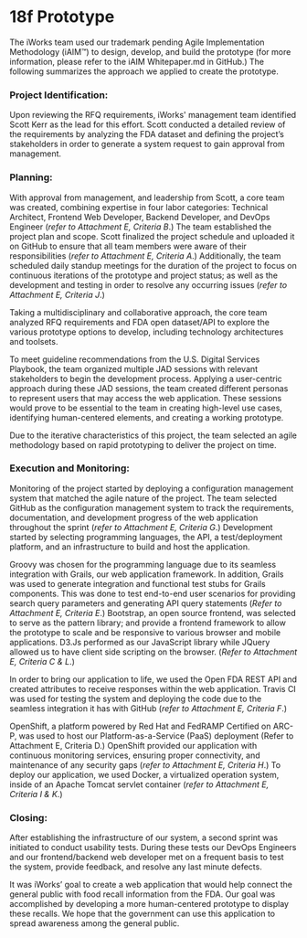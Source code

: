 # 18f Prototype
The iWorks team used our trademark pending Agile Implementation Methodology (iAIM™) to design, develop, and build the prototype (for more information, please refer to the iAIM Whitepaper.md in GitHub.)  The following summarizes the approach we applied to create the prototype.

### Project Identification:
Upon reviewing the RFQ requirements, iWorks' management team identified Scott Kerr as the lead for this effort. Scott conducted a detailed review of the requirements by analyzing the FDA dataset and defining the project’s stakeholders in order to generate a system request to gain approval from management.

### Planning: 
With approval from management, and leadership from Scott, a core team was created, combining expertise in four labor categories: Technical Architect, Frontend Web Developer, Backend Developer, and DevOps Engineer (*refer to Attachment E, Criteria B*.) The team established the project plan and scope. Scott finalized the project schedule and uploaded it on GitHub to ensure that all team members were aware of their responsibilities (*refer to Attachment E, Criteria A*.) Additionally, the team scheduled daily standup meetings for the duration of the project to focus on continuous iterations of the prototype and project status; as well as the development and testing in order to resolve any occurring issues (*refer to Attachment E, Criteria J*.)

Taking a multidisciplinary and collaborative approach, the core team analyzed RFQ requirements and FDA open dataset/API to explore the various prototype options to develop, including technology architectures and toolsets.

To meet guideline recommendations from the U.S. Digital Services Playbook, the team organized multiple JAD sessions with relevant stakeholders to begin the development process. Applying a user-centric approach during these JAD sessions, the team created different personas to represent users that may access the web application. These sessions would prove to be essential to the team in creating high-level use cases, identifying human-centered elements, and creating a working prototype.

Due to the iterative characteristics of this project, the team selected an agile methodology based on rapid prototyping to deliver the project on time.

### Execution and Monitoring: 
Monitoring of the project started by deploying a configuration management system that matched the agile nature of the project. The team selected GitHub as the configuration management system to track the requirements, documentation, and development progress of the web application throughout the sprint (*refer to Attachment E, Criteria G*.) Development started by selecting programming languages, the API, a test/deployment platform, and an infrastructure to build and host the application.

Groovy was chosen for the programming language due to its seamless integration with Grails, our web application framework.  In addition, Grails was used to generate integration and functional test stubs for Grails components.  This was done to test end-to-end user scenarios for providing search query parameters and generating API query statements (*Refer to Attachment E, Criteria E*.) Bootstrap, an open source frontend, was selected to serve as the pattern library; and provide a frontend framework to allow the prototype to scale and be responsive to various browser and mobile applications. D3.Js performed as our JavaScript library while JQuery allowed us to have client side scripting on the browser.  (*Refer to Attachment E, Criteria C & L*.)

In order to bring our application to life, we used the Open FDA REST API and created attributes to receive responses within the web application. Travis CI was used for testing the system and deploying the code due to the seamless integration it has with GitHub (*refer to Attachment E, Criteria F*.)  

OpenShift, a platform powered by Red Hat and FedRAMP Certified on ARC-P, was used to host our Platform-as-a-Service (PaaS) deployment (Refer to Attachment E, Criteria D.) OpenShift provided our application with continuous monitoring services, ensuring proper connectivity, and maintenance of any security gaps (*refer to Attachment E, Criteria H*.)  To deploy our application, we used Docker, a virtualized operation system, inside of an Apache Tomcat servlet container (*refer to Attachment E, Criteria I & K*.)  

### Closing:
After establishing the infrastructure of our system, a second sprint was initiated to conduct usability tests. During these tests our DevOps Engineers and our frontend/backend web developer met on a frequent basis to test the system, provide feedback, and resolve any last minute defects.

It was iWorks’ goal to create a web application that would help connect the general public with food recall information from the FDA. Our goal was accomplished by developing a more human-centered prototype to display these recalls. We hope that the government can use this application to spread awareness among the general public. 
